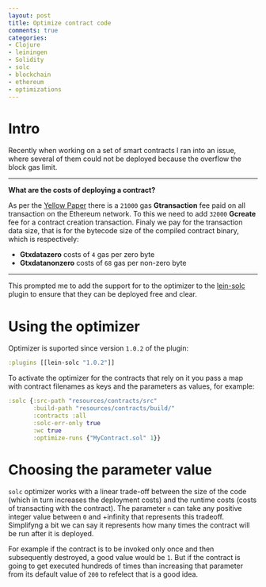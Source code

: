 ```yaml
---
layout: post
title: Optimize contract code
comments: true
categories:
- Clojure
- leiningen
- Solidity
- solc
- blockchain
- ethereum
- optimizations
---
```


# <a name="intro"/> Intro
Recently when working on a set of smart contracts I ran into an issue, where several of them could not be deployed because the overflow the block gas limit.

---
**What are the costs of deploying a contract?**

As per the [Yellow Paper](https://github.com/ethereum/yellowpaper) there is a `21000` gas **Gtransaction** fee paid on all transaction on the Ethereum network.
To this we need to add `32000` **Gcreate** fee for a contract creation transaction.
Finaly we pay for the transaction data size, that is for the bytecode size of the compiled contract binary, which is respectively:
* **Gtxdatazero** costs of `4` gas per zero byte
* **Gtxdatanonzero** costs of `68` gas per non-zero byte

---

This prompted me to add the support for to the optimizer to the <!-- [lein-solc]({% post_url 2018-05-21-lein-solc %})  --> [lein-solc](https://www.blog.nodrama.io/lein-solc/) plugin to ensure that they can be deployed free and clear.

# <a name="using"/> Using the optimizer

Optimizer is suported since version `1.0.2` of the plugin:

```clojure
:plugins [[lein-solc "1.0.2"]]
```

To activate the optimizer for the contracts that rely on it you pass a map with contract filenames as keys and the parameters as values, for example:

```clojure
:solc {:src-path "resources/contracts/src"
       :build-path "resources/contracts/build/"
       :contracts :all
       :solc-err-only true
       :wc true
       :optimize-runs {"MyContract.sol" 1}}
```

# <a name="value"/> Choosing the parameter value

`solc` optimizer works with a linear trade-off between the size of the code (which in turn increases the deployment costs) and the runtime costs (costs of transacting with the contract).
The parameter `n` can take any positive integer value between `0` and +infinity that represents this tradeoff.
Simplifyng a bit we can say it represents how many times the contract will be run after it is deployed.

For example if the contract is to be invoked only once and then subsequently destroyed, a good value would be `1`.
But if the contract is going to get executed hundreds of times than increasing that parameter from its default value of `200` to refelect that is a good idea.
